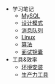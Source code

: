 - 学习笔记
  - [MySQL](/md/数据库/README)
  - [设计模式](md/设计模式/README)
  - [消息队列](/md/消息队列/README)
  - [Linux](/md/Linux/README)
  - [算法](/md/算法/README)
  - [面试锦囊](/md/面试锦囊/README)
- 工具&效率
  - [环境安装](/md/环境安装/README)
  - [生产力工具](/md/工具类/README)









